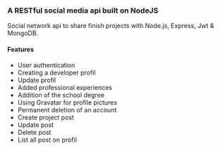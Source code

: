 ### A RESTful social media api built on NodeJS

Social network api to share finish projects with Node.js, Express, Jwt & MongoDB.

#### Features

- User authentication
- Creating a developer profil
- Update profil
- Added professional experiences
- Addition of the school degree
- Using Gravatar for profile pictures
- Permanent deletion of an account
- Create project post
- Update post
- Delete post
- List all post on profil


